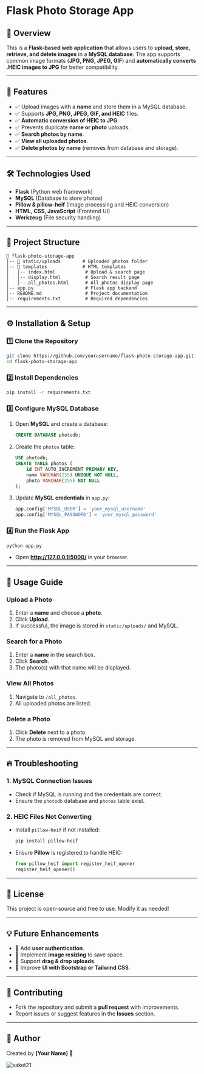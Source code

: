 # Flask Photo Storage App

## 📌 Overview
This is a **Flask-based web application** that allows users to **upload, store, retrieve, and delete images** in a **MySQL database**. The app supports common image formats (**JPG, PNG, JPEG, GIF**) and **automatically converts .HEIC images to JPG** for better compatibility.

---
## 🚀 Features
- ✅ Upload images with a **name** and store them in a MySQL database.
- ✅ Supports **JPG, PNG, JPEG, GIF, and HEIC** files.
- ✅ **Automatic conversion of HEIC to JPG**.
- ✅ Prevents duplicate **name or photo** uploads.
- ✅ **Search photos by name**.
- ✅ **View all uploaded photos**.
- ✅ **Delete photos by name** (removes from database and storage).

---
## 🛠️ Technologies Used
- **Flask** (Python web framework)
- **MySQL** (Database to store photos)
- **Pillow & pillow-heif** (Image processing and HEIC conversion)
- **HTML, CSS, JavaScript** (Frontend UI)
- **Werkzeug** (File security handling)

---
## 📂 Project Structure
```
📁 flask-photo-storage-app
│-- 📁 static/uploads        # Uploaded photos folder
│-- 📁 templates             # HTML templates
│   │-- index.html           # Upload & search page
│   │-- display.html         # Search result page
│   │-- all_photos.html      # All photos display page
│-- app.py                   # Flask app backend
│-- README.md                # Project documentation
│-- requirements.txt         # Required dependencies
```

---
## ⚙️ Installation & Setup
### 1️⃣ Clone the Repository
```sh
git clone https://github.com/yourusername/flask-photo-storage-app.git
cd flask-photo-storage-app
```

### 2️⃣ Install Dependencies
```sh
pip install -r requirements.txt
```

### 3️⃣ Configure MySQL Database
1. Open **MySQL** and create a database:
   ```sql
   CREATE DATABASE photodb;
   ```
2. Create the `photos` table:
   ```sql
   USE photodb;
   CREATE TABLE photos (
       id INT AUTO_INCREMENT PRIMARY KEY,
       name VARCHAR(255) UNIQUE NOT NULL,
       photo VARCHAR(255) NOT NULL
   );
   ```
3. Update **MySQL credentials** in `app.py`:
   ```python
   app.config['MYSQL_USER'] = 'your_mysql_username'
   app.config['MYSQL_PASSWORD'] = 'your_mysql_password'
   ```

### 4️⃣ Run the Flask App
```sh
python app.py
```
- Open **http://127.0.0.1:5000/** in your browser.

---
## 📸 Usage Guide
### Upload a Photo
1. Enter a **name** and choose a **photo**.
2. Click **Upload**.
3. If successful, the image is stored in `static/uploads/` and MySQL.

### Search for a Photo
1. Enter a **name** in the search box.
2. Click **Search**.
3. The photo(s) with that name will be displayed.

### View All Photos
1. Navigate to `/all_photos`.
2. All uploaded photos are listed.

### Delete a Photo
1. Click **Delete** next to a photo.
2. The photo is removed from MySQL and storage.

---
## 🔥 Troubleshooting
### 1. MySQL Connection Issues
- Check if MySQL is running and the credentials are correct.
- Ensure the `photodb` database and `photos` table exist.

### 2. HEIC Files Not Converting
- Install `pillow-heif` if not installed:
  ```sh
  pip install pillow-heif
  ```
- Ensure **Pillow** is registered to handle HEIC:
  ```python
  from pillow_heif import register_heif_opener
  register_heif_opener()
  ```

---
## 📜 License
This project is open-source and free to use. Modify it as needed!

---
## 💡 Future Enhancements
- 📌 Add **user authentication**.
- 📌 Implement **image resizing** to save space.
- 📌 Support **drag & drop uploads**.
- 📌 Improve **UI with Bootstrap or Tailwind CSS**.

---
## 🤝 Contributing
- Fork the repository and submit a **pull request** with improvements.
- Report issues or suggest features in the **Issues** section.

---
## 🎯 Author
Created by **[Your Name]** 🚀

![saket21](https://github.com/user-attachments/assets/30fab554-0e7c-48f4-8bb8-43c5461cc9b8)
